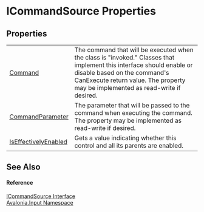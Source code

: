# ICommandSource Properties




## Properties
<table>
<tr>
<td><a href="P_Avalonia_Input_ICommandSource_Command">Command</a></td>
<td>The command that will be executed when the class is "invoked." Classes that implement this interface should enable or disable based on the command's CanExecute return value. The property may be implemented as read-write if desired.</td>
</tr>
<tr>
<td><a href="P_Avalonia_Input_ICommandSource_CommandParameter">CommandParameter</a></td>
<td>The parameter that will be passed to the command when executing the command. The property may be implemented as read-write if desired.</td>
</tr>
<tr>
<td><a href="P_Avalonia_Input_ICommandSource_IsEffectivelyEnabled">IsEffectivelyEnabled</a></td>
<td>Gets a value indicating whether this control and all its parents are enabled.</td>
</tr>
</table>

## See Also


#### Reference
<a href="T_Avalonia_Input_ICommandSource">ICommandSource Interface</a>  
<a href="N_Avalonia_Input">Avalonia.Input Namespace</a>  
